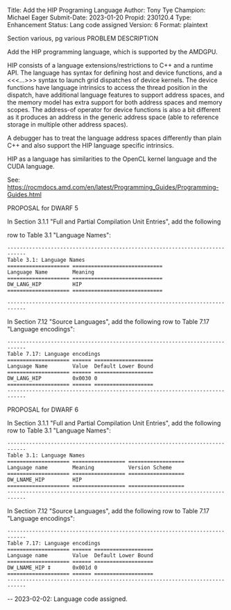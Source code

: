 Title:       Add the HIP Programing Language
Author:      Tony Tye
Champion:    Michael Eager
Submit-Date: 2023-01-20
Propid:      230120.4
Type:        Enhancement
Status:      Lang code assigned
Version:     6
Format:      plaintext

Section various, pg various
PROBLEM DESCRIPTION

Add the HIP programming language, which is supported by the AMDGPU.

HIP consists of a language extensions/restrictions to C++ and a runtime API.
The language has syntax for defining host and device functions, and a 
<<<…>>> syntax to launch grid dispatches of device kernels. The device 
functions have language intrinsics to access the thread position in the 
dispatch, have additional language features to support address spaces, 
and the memory model has extra support for both address spaces and memory 
scopes. The address-of operator for device functions is also a bit different 
as it produces an address in the generic address space (able to reference 
storage in multiple other address spaces).

A debugger has to treat the language address spaces differently than 
plain C++ and also support the HIP language specific intrinsics.

HIP as a language has similarities to the OpenCL kernel language and 
the CUDA language.

See: https://rocmdocs.amd.com/en/latest/Programming_Guides/Programming-Guides.html


PROPOSAL for DWARF 5

In Section 3.1.1 "Full and Partial Compilation Unit Entries", add the following

row to Table 3.1 "Language Names":

    ----------------------------------------------------------------------------
    Table 3.1: Language Names
    ==================== =============================
    Language Name        Meaning
    ==================== =============================
    DW_LANG_HIP          HIP
    ==================== =============================

    ----------------------------------------------------------------------------

In Section 7.12 "Source Languages", add the following row to Table 7.17
"Language encodings":

    ----------------------------------------------------------------------------
    Table 7.17: Language encodings
    ==================== ====== ===================
    Language Name        Value  Default Lower Bound
    ==================== ====== ===================
    DW_LANG_HIP          0x0030 0
    ==================== ====== ===================
    ----------------------------------------------------------------------------


PROPOSAL for DWARF 6 

In Section 3.1.1 "Full and Partial Compilation Unit Entries", add the following
row to Table 3.1 "Language Names":

    ----------------------------------------------------------------------------
    Table 3.1: Language Names
    ==================== ================= ==================
    Language name        Meaning           Version Scheme
    ==================== ================= ==================
    DW_LNAME_HIP         HIP
    ==================== ================= ==================
    ----------------------------------------------------------------------------

In Section 7.12 "Source Languages", add the following row to Table 7.17
"Language encodings":

    ----------------------------------------------------------------------------
    Table 7.17: Language encodings
    ==================== ====== ===================
    Language name        Value  Default Lower Bound
    ==================== ====== ===================
    DW_LNAME_HIP ‡       0x001d 0
    ==================== ====== ===================
    ----------------------------------------------------------------------------
--
2023-02-02:  Language code assigned.
